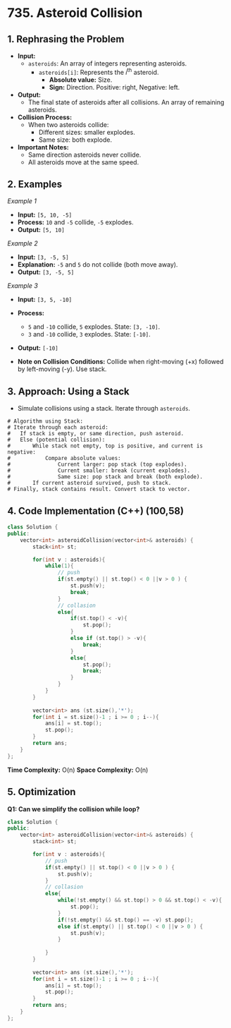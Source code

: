 # 735. Asteroid Collision

## 1. Rephrasing the Problem

- **Input:**
    - `asteroids`: An array of integers representing asteroids.
        - `asteroids[i]`: Represents the *i*<sup>th</sup> asteroid.
            - **Absolute value:** Size.
            - **Sign:** Direction. Positive: right, Negative: left.
- **Output:**
    - The final state of asteroids after all collisions. An array of remaining asteroids.
- **Collision Process:**
    - When two asteroids collide:
        - Different sizes: smaller explodes.
        - Same size: both explode.
- **Important Notes:**
    - Same direction asteroids never collide.
    - All asteroids move at the same speed.

## 2. Examples

*Example 1*
- **Input:** `[5, 10, -5]`
- **Process:** `10` and `-5` collide, `-5` explodes.
- **Output:** `[5, 10]`

*Example 2*
- **Input:** `[3, -5, 5]`
- **Explanation:** `-5` and `5` do not collide (both move away).
- **Output:** `[3, -5, 5]`

*Example 3*
- **Input:** `[3, 5, -10]`
- **Process:**
    - `5` and `-10` collide, `5` explodes. State: `[3, -10]`.
    - `3` and `-10` collide, `3` explodes. State: `[-10]`.
- **Output:** `[-10]`

- **Note on Collision Conditions:** Collide when right-moving (+x) followed by left-moving (-y). Use stack.

## 3. Approach: Using a Stack

- Simulate collisions using a stack. Iterate through `asteroids`.

```
# Algorithm using Stack:
# Iterate through each asteroid:
#   If stack is empty, or same direction, push asteroid.
#   Else (potential collision):
#       While stack not empty, top is positive, and current is negative:
#           Compare absolute values:
#               Current larger: pop stack (top explodes).
#               Current smaller: break (current explodes).
#               Same size: pop stack and break (both explode).
#       If current asteroid survived, push to stack.
# Finally, stack contains result. Convert stack to vector.
```

## 4. Code Implementation (C++) (100,58)


```c++
class Solution {
public:
    vector<int> asteroidCollision(vector<int>& asteroids) {
        stack<int> st;

        for(int v : asteroids){
            while(1){
                // push
                if(st.empty() || st.top() < 0 ||v > 0 ) {
                    st.push(v);
                    break;
                }
                // collasion
                else{
                    if(st.top() < -v){
                        st.pop();
                    }
                    else if (st.top() > -v){
                        break;
                    }
                    else{
                        st.pop();
                        break;
                    }
                }
            }
        }
        
        vector<int> ans (st.size(),'*');
        for(int i = st.size()-1 ; i >= 0 ; i--){
            ans[i] = st.top();
            st.pop();
        }
        return ans;
    }
};
```

**Time Complexity:** O(n)
**Space Complexity:** O(n)

## 5. Optimization

**Q1: Can we simplify the collision while loop?**
``` c++ 
class Solution {
public:
    vector<int> asteroidCollision(vector<int>& asteroids) {
        stack<int> st;

        for(int v : asteroids){
            // push
            if(st.empty() || st.top() < 0 ||v > 0 ) {
                st.push(v);
            }
            // collasion
            else{
                while(!st.empty() && st.top() > 0 && st.top() < -v){
                    st.pop();  
                }
                if(!st.empty() && st.top() == -v) st.pop();
                else if(st.empty() || st.top() < 0 ||v > 0 ) {
                    st.push(v);
                }
                
            }
        }
        
        vector<int> ans (st.size(),'*');
        for(int i = st.size()-1 ; i >= 0 ; i--){
            ans[i] = st.top();
            st.pop();
        }
        return ans;
    }
};
```
